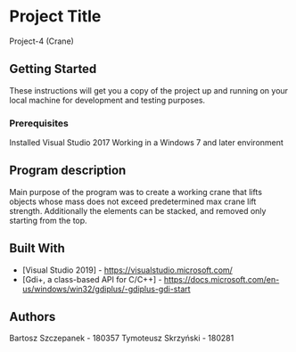 # Project Title

Project-4 (Crane)

## Getting Started

These instructions will get you a copy of the project up and running on your local machine for development and testing purposes.

### Prerequisites

Installed Visual Studio 2017
Working in a Windows 7 and later environment

## Program description

Main purpose of the program was to create a working crane that lifts objects whose mass does not exceed predetermined max crane lift strength.
Additionally the elements can be stacked, and removed only starting from the top.


## Built With

* [Visual Studio 2019] - https://visualstudio.microsoft.com/
* [Gdi+, a class-based API for C/C++] - https://docs.microsoft.com/en-us/windows/win32/gdiplus/-gdiplus-gdi-start

## Authors

Bartosz Szczepanek - 180357
Tymoteusz Skrzyński - 180281


